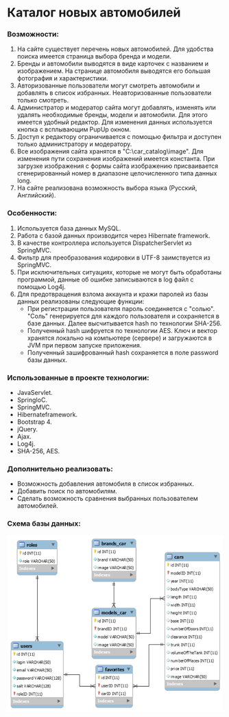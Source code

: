 # Каталог новых автомобилей
### Возможности:
1. На сайте существует перечень новых автомобилей. Для удобства поиска имеется страница выбора бренда и модели.
2. Бренды и автомобили выводятся в виде карточек с названием и изображением. На странице автомобиля выводятся его большая фотография и характеристики.
3. Авторизованные пользователи могут смотреть автомобили и добавлять в список избранных. Неавторизованные пользователи только смотреть.
4. Администратор и модератор сайта могут добавлять, изменять или удалять необходимые бренды, модели и автомобили. Для этого имеется удобный редактор. Для изменения данных используется кнопка с всплывающим PupUp окном.
5. Доступ к редактору ограничивается с помощью фильтра и доступен только администратору и модератору.
6. Все изображения сайта хранятся в "C:\car_catalog\image". Для изменения пути сохранения изображений имеется константа. При загрузке изображения с формы сайта изображению присваивается сгенерированный номер в диапазоне целочисленного типа данных long.
7. На сайте реализована возможность выбора языка (Русский, Английский).

### Особенности:
1. Используется база данных MySQL.
2. Работа с базой данных производится через Hibernate framework.
3. В качестве контроллера используется DispatcherServlet из SpringMVC.
4. Фильтр для преобразования кодировки в UTF-8 заимствуется из SpringMVC.
5. При исключительных ситуациях, которые не могут быть обработаны программой, данные об ошибке записываются в log файл с помощью Log4j.
6. Для предотвращения взлома аккаунта и кражи паролей из базы данных реализованы следующие функции:
	* При регистрации пользователя пароль соединяется с "солью". "Соль" генерируется для каждого пользователя и сохраняется в базе данных. Далее высчитывается hash по технологии SHA-256.
	* Полученный hash шифруется по технологии AES. Ключ и вектор хранятся локально на компьютере (сервере) и загружаются в JVM при первом запуске приложения.
	* Полученный зашифрованный hash сохраняется в поле password базы данных.

### Использованные в проекте технологии:
* JavaServlet.
* SpringIoC.
* SpringMVC.
* Hibernateframework.
* Bootstrap 4.
* jQuery.
* Ajax.
* Log4j.
* SHA-256, AES.

### Дополнительно реализовать:
* Возможность добавления автомобиля в список избранных.
* Добавить поиск по автомобилям.
* Сделать возможность сравнения выбранных пользователем автомобилей.

### Схема базы данных:
 
![GitHubLogo](https://github.com/pavel3423/car_catalog/blob/master/src/main/sqlScript/Diagram.png)